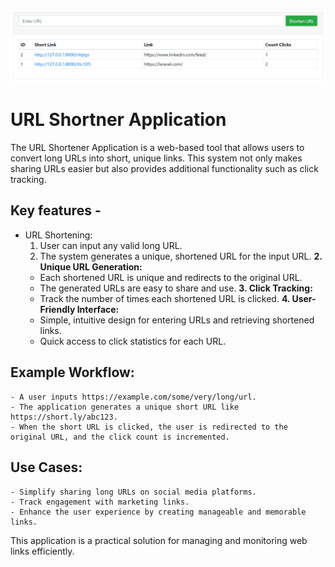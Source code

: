 ![Alt text](url-shortener.PNG)

# URL Shortner Application

The URL Shortener Application is a web-based tool that allows users to convert long URLs into short, unique links. This system not only makes sharing URLs easier but also provides additional functionality such as click tracking.

## Key features - 
* URL Shortening:
    1. User can input any valid long URL.
    2. The system generates a unique, shortened URL for the input URL.
**2. Unique URL Generation:**
    - Each shortened URL is unique and redirects to the original URL. 
    - The generated URLs are easy to share and use. 
**3. Click Tracking:** 
    - Track the number of times each shortened URL is clicked. 
**4. User-Friendly Interface:**
    - Simple, intuitive design for entering URLs and retrieving shortened links. 
    - Quick access to click statistics for each URL.

## Example Workflow:
    - A user inputs https://example.com/some/very/long/url.
    - The application generates a unique short URL like https://short.ly/abc123.
    - When the short URL is clicked, the user is redirected to the original URL, and the click count is incremented.

## Use Cases: 
    - Simplify sharing long URLs on social media platforms.
    - Track engagement with marketing links.
    - Enhance the user experience by creating manageable and memorable links.

This application is a practical solution for managing and monitoring web links efficiently.
